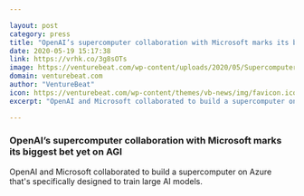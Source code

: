 ```yaml
---

layout: post
category: press
title: "OpenAI’s supercomputer collaboration with Microsoft marks its biggest bet yet on AGI"
date: 2020-05-19 15:17:38
link: https://vrhk.co/3g8sOTs
image: https://venturebeat.com/wp-content/uploads/2020/05/Supercomputer-e1589742859682.jpg?w=1200&strip=all
domain: venturebeat.com
author: "VentureBeat"
icon: https://venturebeat.com/wp-content/themes/vb-news/img/favicon.ico
excerpt: "OpenAI and Microsoft collaborated to build a supercomputer on Azure that's specifically designed to train large AI models."

---
```


### OpenAI’s supercomputer collaboration with Microsoft marks its biggest bet yet on AGI

OpenAI and Microsoft collaborated to build a supercomputer on Azure that's specifically designed to train large AI models.